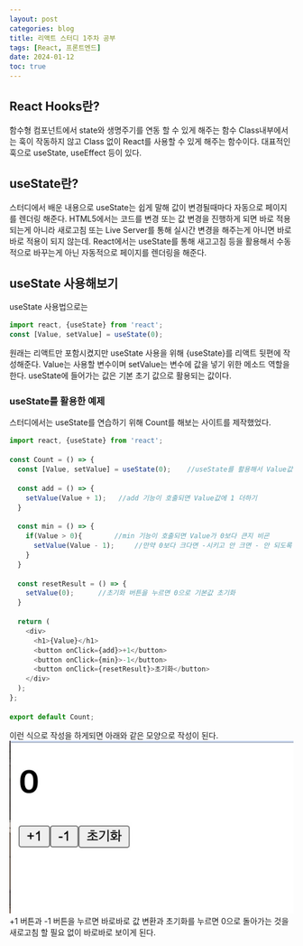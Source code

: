 ```yaml
---
layout: post
categories: blog
title: 리액트 스터디 1주차 공부
tags: [React, 프론트엔드]
date: 2024-01-12
toc: true
---
```


## React Hooks란?
함수형 컴포넌트에서 state와 생명주기를 연동 할 수 있게 해주는 함수
Class내부에서는 훅이 작동하지 않고 Class 없이 React를 사용할 수 있게 해주는 함수이다.
대표적인 훅으로 useState, useEffect 등이 있다.

## useState란?
스터디에서 배운 내용으로 useState는 쉽게 말해 값이 변경될때마다 자동으로 페이지를 렌더링 해준다.
HTML5에서는 코드를 변경 또는 값 변경을 진행하게 되면 바로 적용되는게 아니라 새로고침 또는 Live Server를 통해 실시간 변경을 해주는게 아니면 바로바로 적용이 되지 않는데.
React에서는 useState를 통해 새고고침 등을 활용해서 수동적으로 바꾸는게 아닌 자동적으로 페이지를 렌더링을 해준다.

## useState 사용해보기
useState 사용법으로는
```js
import react, {useState} from 'react';
const [Value, setValue] = useState(0);
```
원래는 리액트만 포함시켰지만 useState 사용을 위해 {useState}를 리액트 뒷편에 작성해준다.
Value는 사용할 변수이며 setValue는 변수에 값을 넣기 위한 메소드 역할을 한다. useState에 들어가는 값은 기본 초기 값으로 활용되는 값이다.

### useState를 활용한 예제
스터디에서는 useState를 연습하기 위해 Count를 해보는 사이트를 제작했었다.

```js
import react, {useState} from 'react';

const Count = () => {
  const [Value, setValue] = useState(0);    //useState를 활용해서 Value값을 0으로 초기화

  const add = () => {
    setValue(Value + 1);   //add 기능이 호출되면 Value값에 1 더하기
  }

  const min = () => {
    if(Value > 0){        //min 기능이 호출되면 Value가 0보다 큰지 비굔
      setValue(Value - 1);     //만약 0보다 크다면 -시키고 안 크면 - 안 되도록 예외처리
    }
  }

  const resetResult = () => {
    setValue(0);      //초기화 버튼을 누르면 0으로 기본값 초기화
  }

  return (
    <div>
      <h1>{Value}</h1>
      <button onClick={add}>+1</button>
      <button onClick={min}>-1</button>
      <button onClick={resetResult}>초기화</button>
    </div>
  );
};

export default Count;
```

이런 식으로 작성을 하게되면 아래와 같은 모양으로 작성이 된다.
![ex_screenshot](/assets/images/StudyImg01.jpg)
+1 버튼과 -1 버튼을 누르면 바로바로 값 변환과 초기화를 누르면 0으로 돌아가는 것을 새로고침 할 필요 없이 바로바로 보이게 된다.

